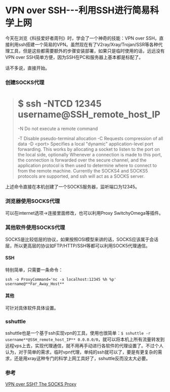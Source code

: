 # VPN over SSH---利用SSH进行简易科学上网

今天在浏览《科技爱好者周刊》时，学会了一个神奇的技能：VPN over SSH，直接利用ssh搭建一个简易的VPN。虽然现在有了V2ray/Xray/Trojan/SSR等各种代理工具，但是这些都需要额外的步骤安装部署，如果只是临时使用的话，远远没有VPN over SSH简单方便，因为SSH在PC和服务器上基本都是标配了。
<!--more-->

话不多说，直接开始。

### 创建SOCKS代理

> $ ssh -NTCD 12345 username@SSH_remote_host_IP
> =====================================
>
> -N Do not execute a remote command
>
> -T Disable pseudo-terminal allocation
> -C Requests compression of all data
> -D \<port>
> Specifies a local "dynamic" application-level port forwarding. This works by allocating a socket to listen to the port on the local side, optionally Whenever a connection is made to this port, the connection is forwarded over the secure channel, and the application protocol is then used to determine where to connect to from the remote machine. Currently the SOCKS4 and SOCKS5 protocols are supported, and ssh will act as a SOCKS server.
>

上述命令直接在本机创建了一个SOCKS服务器，监听端口为12345。

### 浏览器使用SOCKS代理

可以在internet选项->连接里面修改，也可以利用Proxy SwitchyOmega等插件。

### 其他软件使用SOCKS代理

SOCKS是比较低层的协议，如果按照OSI模型来讲的话，SOCKS应该属于会话层，所以更高层的协议如FTP/HTTP/SSH等都可以利用SOCK5代理通信。

#### SSH

特别简单，只需要一条命令：

`ssh -o ProxyCommand='nc -x localhost:12345 %h %p' username@**Far_Away_Host**`

#### 其他

可针对具体软件具体设置。

### sshuttle

sshuttle也是一个基于ssh实现vpn的工具，使用也很简单：`$ sshuttle -r username**@SSH_remote_host_IP** 0.0.0.0/0`，就可以将本机上所有流量转发到远程vps上去，实现代理通信，就不用再手动进行各软件的代理设置了。不过个人认为，对于简单的需求，临时vpn代理，单纯的ssh就可以了，要是有更复杂的需求，还是用xray这种专门的科学上网工具好了，sshuttle反而没太大必要。

### 参考

[VPN over SSH? The SOCKS Proxy](https://blog.gwlab.page/vpn-over-ssh-the-socks-proxy-8a8d7bdc7028)

